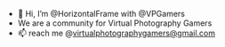 - 👋 Hi, I’m @HorizontalFrame with @VPGamers
- We are a community for Virtual Photography Gamers
- 📫 reach me @virtualphotographygamers@gmail.com 

<!---
vpgamers/vpgamers is a ✨ special ✨ repository because its `README.md` (this file) appears on your GitHub profile.
You can click the Preview link to take a look at your changes.
--->
